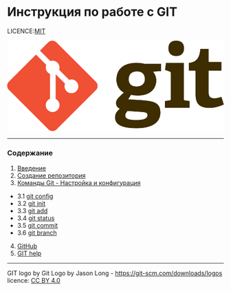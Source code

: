 # Инструкция по работе с GIT


LICENCE:[MIT](licence.md)

![Git-Logo-2Color.png](assets%2FGit-Logo-2Color.png)

***
### Содержание
1. [Введение](Introduction.md)
2. [Создание репозитория](Repository.md)
3. [Команды Git - Настройка и конфигурация](function.md)
+ 3.1 [git config](git%20config.md)
+ 3.2 [git init](git%20init.md)
+ 3.3 [git add](git%20add.md)
+ 3.4 [git status](git%20status.md)
+ 3.5 [git commit](git%20comit.md)
+ 3.6 [git branch](branch.md)
4. [GitHub](GitHub.md)
5. [GIT help](GIT%20help.md)


***
GIT logo by Git Logo by Jason Long - https://git-scm.com/downloads/logos
licence: [CC BY 4.0](https://creativecommons.org/licenses/by/4.0/)